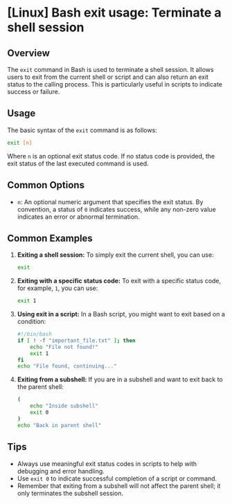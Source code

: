 # [Linux] Bash exit usage: Terminate a shell session

## Overview
The `exit` command in Bash is used to terminate a shell session. It allows users to exit from the current shell or script and can also return an exit status to the calling process. This is particularly useful in scripts to indicate success or failure.

## Usage
The basic syntax of the `exit` command is as follows:

```bash
exit [n]
```

Where `n` is an optional exit status code. If no status code is provided, the exit status of the last executed command is used.

## Common Options
- `n`: An optional numeric argument that specifies the exit status. By convention, a status of `0` indicates success, while any non-zero value indicates an error or abnormal termination.

## Common Examples

1. **Exiting a shell session:**
   To simply exit the current shell, you can use:
   ```bash
   exit
   ```

2. **Exiting with a specific status code:**
   To exit with a specific status code, for example, `1`, you can use:
   ```bash
   exit 1
   ```

3. **Using exit in a script:**
   In a Bash script, you might want to exit based on a condition:
   ```bash
   #!/bin/bash
   if [ ! -f "important_file.txt" ]; then
       echo "File not found!"
       exit 1
   fi
   echo "File found, continuing..."
   ```

4. **Exiting from a subshell:**
   If you are in a subshell and want to exit back to the parent shell:
   ```bash
   ( 
       echo "Inside subshell"
       exit 0
   )
   echo "Back in parent shell"
   ```

## Tips
- Always use meaningful exit status codes in scripts to help with debugging and error handling.
- Use `exit 0` to indicate successful completion of a script or command.
- Remember that exiting from a subshell will not affect the parent shell; it only terminates the subshell session.